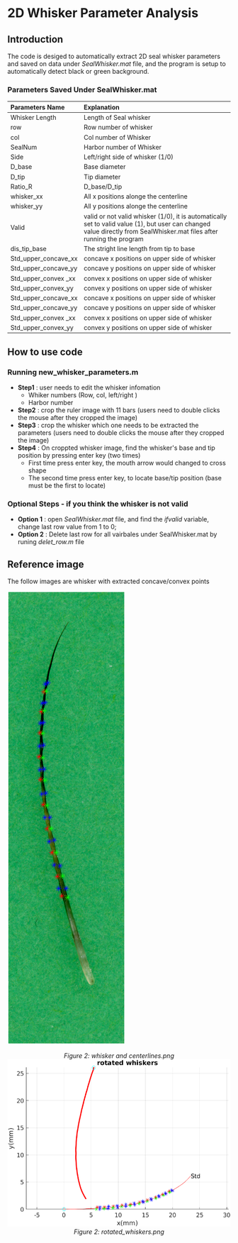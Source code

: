 # 2D Whisker Parameter Analysis

## Introduction
The code is desiged to automatically extract 2D seal whisker parameters and saved on data under *SealWhisker.mat* file, and the program is setup to automatically detect black or green background.  

### Parameters Saved Under SealWhisker.mat
| Parameters Name    | Explanation    |
| :------------- | :------------- |
| Whisker Length       | Length of Seal whisker       |
|row   |   Row number of whisker |
|col   |Col number of Whisker   |
|SealNum   | Harbor number of Whisker   |
|Side   | Left/right side of whisker (1/0) |
|  D_base | Base diameter   |
|D_tip   |Tip diameter   |
|Ratio_R   | D_base/D_tip   |
|whisker_xx   |All x positions alonge the centerline |
|whisker_yy   |All y positions alonge the centerline |
|Valid    |valid or not valid whisker (1/0), it is automatically set to valid value (1), but user can changed value directly from SealWhisker.mat files after running the program   |
|dis_tip_base   |The stright line length from tip to base   |
|Std_upper_concave_xx   | concave x positions on upper side of whisker    |
|Std_upper_concave_yy    | concave y positions on upper side of whisker  |
|Std_upper_convex _xx   | convex x positions on upper side of whisker    |
|Std_upper_convex_yy    | convex y positions on upper side of whisker  |
|Std_upper_concave_xx   | concave x positions on upper side of whisker    |
|Std_upper_concave_yy    | concave y positions on upper side of whisker  |
|Std_upper_convex _xx   | convex x positions on upper side of whisker    |
|Std_upper_convex_yy    | convex y positions on upper side of whisker  |   |   |

## How to use code
### Running new_whisker_parameters.m
- **Step1** :  user needs to edit the whisker infomation
  - Whiker numbers (Row, col, left/right )
  - Harbor number
- **Step2** : crop the ruler image with 11 bars (users need to double clicks the mouse after they cropped the image)
- **Step3** : crop the whisker which one needs to be extracted the parameters (users need to double clicks the mouse after they cropped the image)
- **Step4** : On croppted whisker image, find the whisker's base and tip position by pressing enter key (two times)
  - First time press enter key, the mouth arrow would changed to cross shape
  - The second time press enter key, to locate base/tip position (base must be the first to locate)

### Optional Steps - if you think the whisker is not valid
- **Option 1** : open *SealWhisker.mat* file, and find the *ifvalid* variable, change last row value from 1 to 0;
- **Option 2** : Delete last row for all vairbales under SealWhisker.mat by runing *delet_row.m* file


## Reference image
The follow images are whisker with extracted concave/convex points



![Hierarchy](img/whisker_peaks.png?raw=true)*<center>Figure 2: whisker and centerlines.png</center>*
![Hierarchy](img/rotated_whiskers.png?raw=true)*<center>Figure 2: rotated_whiskers.png</center>*

<!-- ![alt-text-1](img/whisker_peaks.png "title-1") ![alt-text-2](img/whisker_peaks.png "title-2")![alt-text-3](img/whisker_peaks.png "title-3") -->

